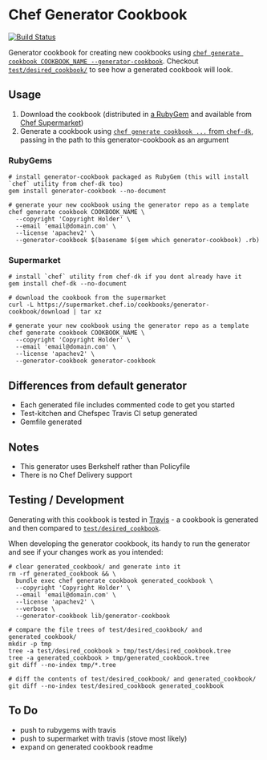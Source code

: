 # Chef Generator Cookbook

[![Build Status](https://travis-ci.org/atheiman/chef-generator-cookbook.svg?branch=master)](https://travis-ci.org/atheiman/chef-generator-cookbook)

Generator cookbook for creating new cookbooks using [`chef generate cookbook COOKBOOK_NAME --generator-cookbook`](https://docs.chef.io/ctl_chef.html#chef-generate-cookbook). Checkout [`test/desired_cookbook/`](./test/desired_cookbook/) to see how a generated cookbook will look.

## Usage

1. Download the cookbook (distributed in [a RubyGem](https://rubygems.org/gems/generator-cookbook) and available from [Chef Supermarket](https://supermarket.chef.io/cookbooks/generator-cookbook))
1. Generate a cookbook using [`chef generate cookbook ...` from `chef-dk`](https://docs.chef.io/ctl_chef.html#chef-generate-cookbook), passing in the path to this generator-cookbook as an argument

### RubyGems

```shell
# install generator-cookbook packaged as RubyGem (this will install `chef` utility from chef-dk too)
gem install generator-cookbook --no-document

# generate your new cookbook using the generator repo as a template
chef generate cookbook COOKBOOK_NAME \
  --copyright 'Copyright Holder' \
  --email 'email@domain.com' \
  --license 'apachev2' \
  --generator-cookbook $(basename $(gem which generator-cookbook) .rb)
```

### Supermarket

```shell
# install `chef` utility from chef-dk if you dont already have it
gem install chef-dk --no-document

# download the cookbook from the supermarket
curl -L https://supermarket.chef.io/cookbooks/generator-cookbook/download | tar xz

# generate your new cookbook using the generator repo as a template
chef generate cookbook COOKBOOK_NAME \
  --copyright 'Copyright Holder' \
  --email 'email@domain.com' \
  --license 'apachev2' \
  --generator-cookbook generator-cookbook
```

## Differences from default generator

- Each generated file includes commented code to get you started
- Test-kitchen and Chefspec Travis CI setup generated
- Gemfile generated

## Notes

- This generator uses Berkshelf rather than Policyfile
- There is no Chef Delivery support

## Testing / Development

Generating with this cookbook is tested in [Travis](https://travis-ci.org/atheiman/chef-generator-cookbook/) - a cookbook is generated and then compared to [`test/desired_cookbook`](./test/desired_cookbook/).

When developing the generator cookbook, its handy to run the generator and see if your changes work as you intended:

```shell
# clear generated_cookbook/ and generate into it
rm -rf generated_cookbook && \
  bundle exec chef generate cookbook generated_cookbook \
  --copyright 'Copyright Holder' \
  --email 'email@domain.com' \
  --license 'apachev2' \
  --verbose \
  --generator-cookbook lib/generator-cookbook

# compare the file trees of test/desired_cookbook/ and generated_cookbook/
mkdir -p tmp
tree -a test/desired_cookbook > tmp/test/desired_cookbook.tree
tree -a generated_cookbook > tmp/generated_cookbook.tree
git diff --no-index tmp/*.tree

# diff the contents of test/desired_cookbook/ and generated_cookbook/
git diff --no-index test/desired_cookbook generated_cookbook
```

## To Do

- push to rubygems with travis
- push to supermarket with travis (stove most likely)
- expand on generated cookbook readme
